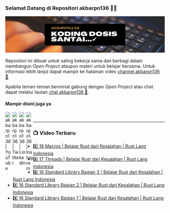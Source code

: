 ### Selamat Datang di Repositori akbarpn136 🙏🏻

![akbarpn136](4kb4rpn136.png)

Repositori ini dibuat untuk saling bekerja sama dan berbagi dalam membangun _Open Project_ ataupun materi untuk belajar 
bersama. Untuk informasi lebih lanjut dapat mampir ke halaman video 
[channel akbarpn136 🎥](https://youtube.com/user/akbarpn136).

Apabila teman-teman berminat gabung dengan _Open Project_ atau chat dapat melalui tautan 
[chat akbarpn136 💬](https://discord.gg/7dTG9sg).

#### Mampir disini juga ya
[<img align="left" alt="akbarpn136 | YouTube" width="22px" src="https://cdn.jsdelivr.net/npm/simple-icons@v3/icons/youtube.svg" />][youtube]
[<img align="left" alt="akbarpn136 | Twitter" width="22px" src="https://cdn.jsdelivr.net/npm/simple-icons@v3/icons/twitter.svg" />][twitter]
[<img align="left" alt="akbarpn136 | LinkedIn" width="22px" src="https://cdn.jsdelivr.net/npm/simple-icons@v3/icons/linkedin.svg" />][linkedin]
[<img align="left" alt="akbarpn136 | Instagram" width="22px" src="https://cdn.jsdelivr.net/npm/simple-icons@v3/icons/instagram.svg" />][instagram]

[twitter]: https://twitter.com/akbarpn136
[youtube]: https://www.youtube.com/user/akbarpn136
[instagram]: https://instagram.com/akbarpn136
[linkedin]: https://www.linkedin.com/in/arizal-akbar-zikri-63461458/

<br />

---

### 📺 Video Terbaru
<!-- YOUTUBE:START -->
- [#️⃣ 18 Macros | Belajar Rust dari Kesalahan | Rust Lang Indonesia](https://www.youtube.com/watch?v=3DZa-mOpnew)
- [#️⃣ 17 Threads | Belajar Rust dari Kesalahan | Rust Lang Indonesia](https://www.youtube.com/watch?v=yKM8oJem63k)
- [#️⃣ 16 Standard Library Bagian 3 | Belajar Rust dari Kesalahan | Rust Lang Indonesia](https://www.youtube.com/watch?v=ZqpJGe35X3A)
- [#️⃣ 16 Standard Library Bagian 2 | Belajar Rust dari Kesalahan | Rust Lang Indonesia](https://www.youtube.com/watch?v=HInjtXGWX4k)
- [#️⃣ 16 Standard Library Bagian 1 | Belajar Rust dari Kesalahan | Rust Lang Indonesia](https://www.youtube.com/watch?v=46tMc3EKmYU)
<!-- YOUTUBE:END -->

